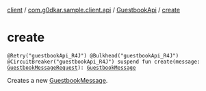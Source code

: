 [client](../../index.md) / [com.g0dkar.sample.client.api](../index.md) / [GuestbookApi](index.md) / [create](./create.md)

# create

`@Retry("guestbookApi_R4J") @Bulkhead("guestbookApi_R4J") @CircuitBreaker("guestbookApi_R4J") suspend fun create(message: `[`GuestbookMessageRequest`](../../com.g0dkar.sample.client.model/-guestbook-message-request/index.md)`): `[`GuestbookMessage`](../../com.g0dkar.sample.client.model/-guestbook-message/index.md)

Creates a new [GuestbookMessage](../../com.g0dkar.sample.client.model/-guestbook-message/index.md).

